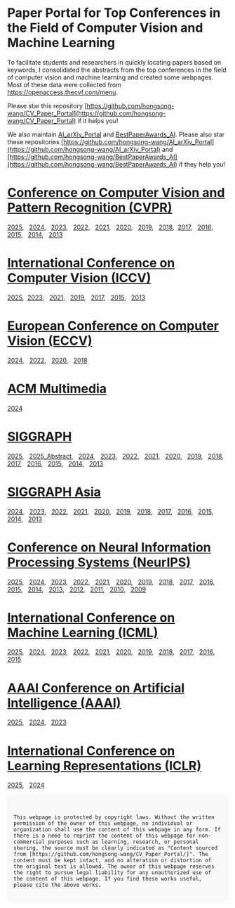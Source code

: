 # Paper Portal for Top Conferences in the Field of Computer Vision and Machine Learning

To facilitate students and researchers in quickly locating papers based on keywords, I consolidated the abstracts from the top conferences in the field of computer vision and machine learning and created some webpages. Most of these data were collected from https://openaccess.thecvf.com/menu.

Please star this repository [https://github.com/hongsong-wang/CV_Paper_Portal](https://github.com/hongsong-wang/CV_Paper_Portal) if it helps you!

We also maintain [AI_arXiv_Portal](https://hongsong-wang.github.io/AI_arXiv_Portal/) and [BestPaperAwards_AI](https://github.com/hongsong-wang/BestPaperAwards_AI). Please also star these repositories [https://github.com/hongsong-wang/AI_arXiv_Portal](https://github.com/hongsong-wang/AI_arXiv_Portal) and [https://github.com/hongsong-wang/BestPaperAwards_AI](https://github.com/hongsong-wang/BestPaperAwards_AI) if they help you! 

# [Conference on Computer Vision and Pattern Recognition (CVPR)](https://openaccess.thecvf.com/menu)
[2025](https://hongsong-wang.github.io/CVPR2025_ABSTRACT/), &nbsp; [2024](https://hongsong-wang.github.io/CVPR2024_ABSTRACT/), &nbsp; [2023](https://hongsong-wang.github.io/CVPR2023_ABSTRACT/), &nbsp; [2022](https://hongsong-wang.github.io/CVPR2022_ABSTRACT/), &nbsp; [2021](https://hongsong-wang.github.io/CVPR2021_ABSTRACT-/), &nbsp; [2020](https://hongsong-wang.github.io/CVPR2020_ABSTRACT/), &nbsp; [2019](https://hongsong-wang.github.io/CVPR2019_ABSTRACT), &nbsp; [2018](https://hongsong-wang.github.io/CVPR2018_ABSTRACT), &nbsp;[2017](https://hongsong-wang.github.io/CVPR2017_ABSTRACT/), &nbsp; [2016](https://hongsong-wang.github.io/CVPR2016_ABSTRACT/), &nbsp; [2015](https://hongsong-wang.github.io/CVPR2015_ABSTRACT), &nbsp; [2014](https://hongsong-wang.github.io/CVPR2014_ABSTRACT), &nbsp; [2013](https://hongsong-wang.github.io/CVPR2013_ABSTRACT)

# [International Conference on Computer Vision (ICCV)](https://openaccess.thecvf.com/menu)
[2025](https://hongsong-wang.github.io/ICCV2025_ABSTRACT/),&nbsp; [2023](https://hongsong-wang.github.io/ICCV2023_ABSTRACT), &nbsp; [2021](https://hongsong-wang.github.io/ICCV2021_ABSTRACT/), &nbsp; [2019](https://hongsong-wang.github.io/ICCV2019_ABSTRACT), &nbsp; [2017](https://hongsong-wang.github.io/ICCV2017_ABSTRACT/), &nbsp; [2015](https://hongsong-wang.github.io/ICCV2015_ABSTRACT), &nbsp; [2013](https://hongsong-wang.github.io/ICCV2013_ABSTRACT)

#  [European Conference on Computer Vision (ECCV)](https://www.ecva.net/papers.php)
[2024](https://hongsong-wang.github.io/ECCV2024_ABSTRACT/), &nbsp; [2022](https://hongsong-wang.github.io/ECCV2022_ABSTRACT/), &nbsp; [2020](https://hongsong-wang.github.io/ECCV2020_ABSTRACT/), &nbsp; [2018](https://hongsong-wang.github.io/ECCV2018_ABSTRACT/)

# [ACM Multimedia](https://openreview.net/group?id=acmmm.org/)
[2024](https://hongsong-wang.github.io/ACMMM_2024_ABSTRACT/)

# [SIGGRAPH](https://kesen.realtimerendering.com)
[2025](https://kesen.realtimerendering.com/sig2025.html), &nbsp; [2025_Abstract](https://hongsong-wang.github.io/siggraph25_abstract/), &nbsp; [2024](https://kesen.realtimerendering.com/sig2024.html), &nbsp; [2023](https://kesen.realtimerendering.com/sig2023.html), &nbsp; [2022](https://www.realtimerendering.com/kesen/sig2022.html), &nbsp; [2021](https://www.realtimerendering.com/kesen/sig2021.html), &nbsp; [2020](https://www.realtimerendering.com/kesen/sig2020.html), &nbsp; [2019](https://www.realtimerendering.com/kesen/sig2019.html), &nbsp; [2018](https://www.realtimerendering.com/kesen/sig2018.html), &nbsp; [2017](https://www.realtimerendering.com/kesen/sig2017.html), &nbsp; [2016](https://www.realtimerendering.com/kesen/sig2016.html), &nbsp; [2015](https://www.realtimerendering.com/kesen/sig2015.html), &nbsp; [2014](https://www.realtimerendering.com/kesen/sig2014.html), &nbsp; [2013](https://www.realtimerendering.com/kesen/sig2013.html)

# [SIGGRAPH Asia](https://kesen.realtimerendering.com/)
[2024](https://www.realtimerendering.com/kesen/siga2024Papers.htm), &nbsp; [2023](https://www.realtimerendering.com/kesen/siga2023Papers.htm), &nbsp; [2022](https://www.realtimerendering.com/kesen/siga2022Papers.htm), &nbsp; [2021](https://www.realtimerendering.com/kesen/siga2021Papers.htm), &nbsp; [2020](https://www.realtimerendering.com/kesen/siga2020Papers.htm), &nbsp; [2019](https://www.realtimerendering.com/kesen/siga2019Papers.htm), &nbsp; [2018](https://www.realtimerendering.com/kesen/siga2018Papers.htm), &nbsp; [2017](https://www.realtimerendering.com/kesen/siga2017Papers.htm), &nbsp; [2016](https://www.realtimerendering.com/kesen/siga2016Papers.htm), &nbsp; [2015](https://www.realtimerendering.com/kesen/siga2015Papers.htm), &nbsp; [2014](https://www.realtimerendering.com/kesen/siga2014Papers.htm), &nbsp; [2013](https://www.realtimerendering.com/kesen/siga2013Papers.htm)

# [Conference on Neural Information Processing Systems (NeurIPS)](https://papers.nips.cc/)
[2025](https://hongsong-wang.github.io/NIPS2025), &nbsp; [2024](https://hongsong-wang.github.io/NIPS2024_ABSTRACT/), &nbsp; [2023](https://hongsong-wang.github.io/NIPS2023_ABSTRACT/), &nbsp; [2022](https://hongsong-wang.github.io/NIPS2022_ABSTRACT/), &nbsp; [2021](https://hongsong-wang.github.io/NIPS2021_ABSTRACT/), &nbsp; [2020](https://hongsong-wang.github.io/NIPS2020_ABSTRACT/), &nbsp; [2019](https://hongsong-wang.github.io/NIPS2019_ABSTRACT/), &nbsp; [2018](https://hongsong-wang.github.io/NIPS2018_ABSTRACT/), &nbsp; [2017](https://hongsong-wang.github.io/NIPS2017_ABSTRACT/), &nbsp; [2016](https://hongsong-wang.github.io/NIPS2016_ABSTRACT/), &nbsp; [2015](https://hongsong-wang.github.io/NIPS2015_ABSTRACT/), &nbsp; [2014](https://hongsong-wang.github.io/NIPS2014_ABSTRACT/), &nbsp; [2013](https://hongsong-wang.github.io/NIPS2013_ABSTRACT/), &nbsp; [2012](https://hongsong-wang.github.io/NIPS2012_ABSTRACT/), &nbsp; [2011](https://hongsong-wang.github.io/NIPS2011_ABSTRACT/), &nbsp; [2010](https://hongsong-wang.github.io/NIPS2010_ABSTRACT/), &nbsp; [2009](https://hongsong-wang.github.io/NIPS2009_ABSTRACT/)

# [International Conference on Machine Learning (ICML)](https://proceedings.mlr.press/)
[2025](https://hongsong-wang.github.io/ICML2025_ABSTRACT/), &nbsp; [2024](https://hongsong-wang.github.io/ICML2024_ABSTRACT/), &nbsp; [2023](https://hongsong-wang.github.io/ICML2023_ABSTRACT/), &nbsp; [2022](https://hongsong-wang.github.io/ICML2022_ABSTRACT/), &nbsp; [2021](https://hongsong-wang.github.io/ICML2021_ABSTRACT/), &nbsp; [2020](https://hongsong-wang.github.io/ICML2020_ABSTRACT/), &nbsp; [2019](https://hongsong-wang.github.io/ICML2019_ABSTRACT/), &nbsp; [2018](https://hongsong-wang.github.io/ICML2018_ABSTRACT/), &nbsp; [2017](https://hongsong-wang.github.io/ICML2017_ABSTRACT/), &nbsp; [2016](https://hongsong-wang.github.io/ICML2016_ABSTRACT/), &nbsp; [2015](https://hongsong-wang.github.io/ICML2015_ABSTRACT/)

# [AAAI Conference on Artificial Intelligence (AAAI)](https://aaai.org/aaai-publications/aaai-conference-proceedings/)
[2025](https://hongsong-wang.github.io/AAAI2025_ABSTRACT-/), &nbsp; [2024](https://hongsong-wang.github.io/AAAI2024_ABSTRACT/), &nbsp; [2023](https://hongsong-wang.github.io/AAAI2023_ABSTRACT/)

# [International Conference on Learning Representations (ICLR)](https://openreview.net/group?id=ICLR.cc)
[2025](https://hongsong-wang.github.io/ICLR_2025_ABSTRACT/), &nbsp; [2024](https://hongsong-wang.github.io/ICLR_2024_ABSTRACT/)

<div style="background-color: #f6f8fa; padding: 1em; border-radius: 6px; font-family: monospace; white-space: pre-wrap;">
<code>
This webpage is protected by copyright laws. Without the written permission of the owner of this webpage, no individual or organization shall use the content of this webpage in any form. If there is a need to reprint the content of this webpage for non-commercial purposes such as learning, research, or personal sharing, the source must be clearly indicated as "Content sourced from [https://github.com/hongsong-wang/CV_Paper_Portal/]". The content must be kept intact, and no alteration or distortion of the original text is allowed. The owner of this webpage reserves the right to pursue legal liability for any unauthorized use of the content of this webpage. If you find these works useful, please cite the above works.
</code>
</div>
